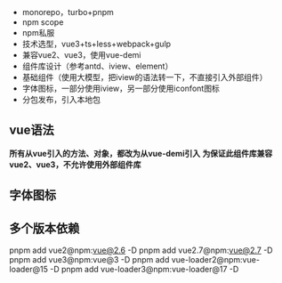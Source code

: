 - monorepo，turbo+pnpm
- npm scope
- npm私服
- 技术选型，vue3+ts+less+webpack+gulp
- 兼容vue2、vue3，使用vue-demi
- 组件库设计（参考antd、iview、element）
- 基础组件（使用大模型，把iview的语法转一下，不直接引入外部组件）
- 字体图标，一部分使用iview，另一部分使用iconfont图标
- 分包发布，引入本地包

## vue语法
**所有从vue引入的方法、对象，都改为从vue-demi引入**
**为保证此组件库兼容vue2、vue3，不允许使用外部组件库**


## 字体图标

## 多个版本依赖
pnpm add vue2@npm:vue@2.6 -D
pnpm add vue2.7@npm:vue@2.7 -D
pnpm add vue3@npm:vue@3 -D
pnpm add vue-loader2@npm:vue-loader@15 -D
pnpm add vue-loader3@npm:vue-loader@17 -D
